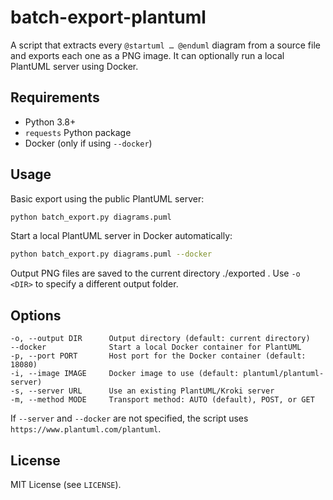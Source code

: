 # batch-export-plantuml

A script that extracts every `@startuml … @enduml` diagram from a source file and exports each one as a PNG image. It can optionally run a local PlantUML server using Docker.

## Requirements

- Python 3.8+
- `requests` Python package
- Docker (only if using `--docker`)

## Usage

Basic export using the public PlantUML server:

```bash
python batch_export.py diagrams.puml
```

Start a local PlantUML server in Docker automatically:

```bash
python batch_export.py diagrams.puml --docker
```

Output PNG files are saved to the current directory ./exported . Use `-o <DIR>` to specify a different output folder.

## Options

```
-o, --output DIR      Output directory (default: current directory)
--docker              Start a local Docker container for PlantUML
-p, --port PORT       Host port for the Docker container (default: 18080)
-i, --image IMAGE     Docker image to use (default: plantuml/plantuml-server)
-s, --server URL      Use an existing PlantUML/Kroki server
-m, --method MODE     Transport method: AUTO (default), POST, or GET
```

If `--server` and `--docker` are not specified, the script uses `https://www.plantuml.com/plantuml`.

## License

MIT License (see `LICENSE`).
